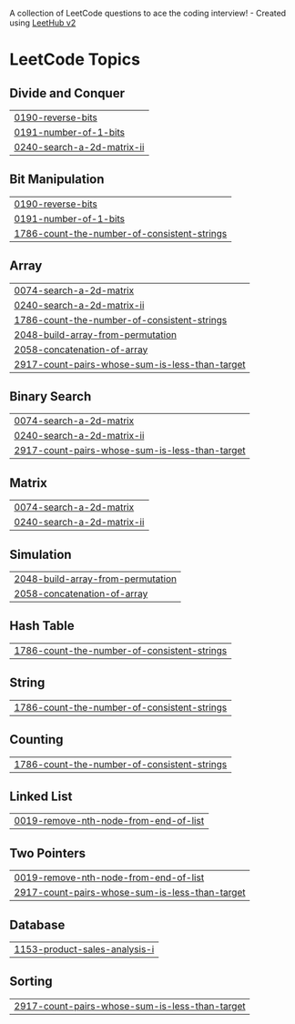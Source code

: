 A collection of LeetCode questions to ace the coding interview! - Created using [LeetHub v2](https://github.com/arunbhardwaj/LeetHub-2.0)
<!---LeetCode Topics Start-->
# LeetCode Topics
## Divide and Conquer
|  |
| ------- |
| [0190-reverse-bits](https://github.com/MayankVashishta/Leetcode/tree/master/0190-reverse-bits) |
| [0191-number-of-1-bits](https://github.com/MayankVashishta/Leetcode/tree/master/0191-number-of-1-bits) |
| [0240-search-a-2d-matrix-ii](https://github.com/MayankVashishta/Leetcode/tree/master/0240-search-a-2d-matrix-ii) |
## Bit Manipulation
|  |
| ------- |
| [0190-reverse-bits](https://github.com/MayankVashishta/Leetcode/tree/master/0190-reverse-bits) |
| [0191-number-of-1-bits](https://github.com/MayankVashishta/Leetcode/tree/master/0191-number-of-1-bits) |
| [1786-count-the-number-of-consistent-strings](https://github.com/MayankVashishta/Leetcode/tree/master/1786-count-the-number-of-consistent-strings) |
## Array
|  |
| ------- |
| [0074-search-a-2d-matrix](https://github.com/MayankVashishta/Leetcode/tree/master/0074-search-a-2d-matrix) |
| [0240-search-a-2d-matrix-ii](https://github.com/MayankVashishta/Leetcode/tree/master/0240-search-a-2d-matrix-ii) |
| [1786-count-the-number-of-consistent-strings](https://github.com/MayankVashishta/Leetcode/tree/master/1786-count-the-number-of-consistent-strings) |
| [2048-build-array-from-permutation](https://github.com/MayankVashishta/Leetcode/tree/master/2048-build-array-from-permutation) |
| [2058-concatenation-of-array](https://github.com/MayankVashishta/Leetcode/tree/master/2058-concatenation-of-array) |
| [2917-count-pairs-whose-sum-is-less-than-target](https://github.com/MayankVashishta/Leetcode/tree/master/2917-count-pairs-whose-sum-is-less-than-target) |
## Binary Search
|  |
| ------- |
| [0074-search-a-2d-matrix](https://github.com/MayankVashishta/Leetcode/tree/master/0074-search-a-2d-matrix) |
| [0240-search-a-2d-matrix-ii](https://github.com/MayankVashishta/Leetcode/tree/master/0240-search-a-2d-matrix-ii) |
| [2917-count-pairs-whose-sum-is-less-than-target](https://github.com/MayankVashishta/Leetcode/tree/master/2917-count-pairs-whose-sum-is-less-than-target) |
## Matrix
|  |
| ------- |
| [0074-search-a-2d-matrix](https://github.com/MayankVashishta/Leetcode/tree/master/0074-search-a-2d-matrix) |
| [0240-search-a-2d-matrix-ii](https://github.com/MayankVashishta/Leetcode/tree/master/0240-search-a-2d-matrix-ii) |
## Simulation
|  |
| ------- |
| [2048-build-array-from-permutation](https://github.com/MayankVashishta/Leetcode/tree/master/2048-build-array-from-permutation) |
| [2058-concatenation-of-array](https://github.com/MayankVashishta/Leetcode/tree/master/2058-concatenation-of-array) |
## Hash Table
|  |
| ------- |
| [1786-count-the-number-of-consistent-strings](https://github.com/MayankVashishta/Leetcode/tree/master/1786-count-the-number-of-consistent-strings) |
## String
|  |
| ------- |
| [1786-count-the-number-of-consistent-strings](https://github.com/MayankVashishta/Leetcode/tree/master/1786-count-the-number-of-consistent-strings) |
## Counting
|  |
| ------- |
| [1786-count-the-number-of-consistent-strings](https://github.com/MayankVashishta/Leetcode/tree/master/1786-count-the-number-of-consistent-strings) |
## Linked List
|  |
| ------- |
| [0019-remove-nth-node-from-end-of-list](https://github.com/MayankVashishta/Leetcode/tree/master/0019-remove-nth-node-from-end-of-list) |
## Two Pointers
|  |
| ------- |
| [0019-remove-nth-node-from-end-of-list](https://github.com/MayankVashishta/Leetcode/tree/master/0019-remove-nth-node-from-end-of-list) |
| [2917-count-pairs-whose-sum-is-less-than-target](https://github.com/MayankVashishta/Leetcode/tree/master/2917-count-pairs-whose-sum-is-less-than-target) |
## Database
|  |
| ------- |
| [1153-product-sales-analysis-i](https://github.com/MayankVashishta/Leetcode/tree/master/1153-product-sales-analysis-i) |
## Sorting
|  |
| ------- |
| [2917-count-pairs-whose-sum-is-less-than-target](https://github.com/MayankVashishta/Leetcode/tree/master/2917-count-pairs-whose-sum-is-less-than-target) |
<!---LeetCode Topics End-->